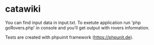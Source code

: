# catawiki

You can find input data in input.txt. To exetute application run 'php goRovers.php' in console and you'll get output with rovers information.

Tests are created with phpuinit framework (https://phpunit.de).
